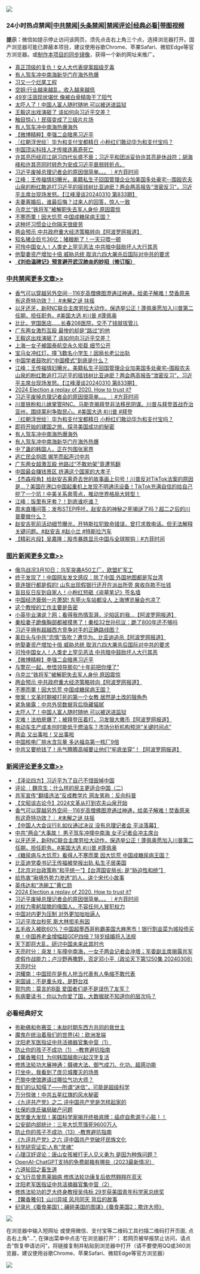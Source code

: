 ![](https://raw.githubusercontent.com/jsvpn/jsproxy/dev/64photo/fqnews-qr.jpg)

<div id="tt">
<h3>24小时热点禁闻|<a href="#%E4%B8%AD%E5%85%B1%E7%A6%81%E9%97%BB%E6%9B%B4%E5%A4%9A%E6%96%87%E7%AB%A0">中共禁闻</a>|<a href="#%E5%9B%BE%E7%89%87%E6%96%B0%E9%97%BB%E6%9B%B4%E5%A4%9A%E6%96%87%E7%AB%A0">头条禁闻</a>|<a href="#%E6%96%B0%E9%97%BB%E8%AF%84%E8%AE%BA%E6%9B%B4%E5%A4%9A%E6%96%87%E7%AB%A0">禁闻评论|<a href="#%E5%BF%85%E7%9C%8B%E7%BB%8F%E5%85%B8%E5%A5%BD%E6%96%87">经典必看</a>|<a href="https://fanb1.xyz/3" target="_blank">带图视频</a></h3>
<div><b>提示：</b>微信如提示停止访问该网页，须先点击右上角三个点，选择浏览器打开。国产浏览器可能已屏蔽本项目，建议使用谷歌Chrome、苹果Safari、微软Edge等官方浏览器。或<a href="%E5%88%B6%E4%BD%9Cgit%E7%A6%81%E9%97%BB%E9%95%9C%E5%83%8F.md">制作本项目的同步镜像</a>，获得一个新的网址来推广。</div>
<ul>

<li><a href="/comments/20240311/2011399.md">真正顶级的复仇！女人大代表提案超级歹毒</a></li>
<li><a href="/cbnews/20240310/2011349.md">有人驾车冲中南海新华门在海外热爆</a></li>
<li><a href="/comments/20240311/2011401.md">习又一个烂尾工程</a></li>
<li><a href="/lifebaike/20240310/2011347.md">空姐:行业越来越乱，收入越来越低</a></li>
<li><a href="/yule/20240311/2011419.md">49岁汪涵现状堪忧 像被白骨精吸干了阳气</a></li>
<li><a href="/topimagenews/20240311/2011398.md">太吓人了！中国人富人随时随地 可以被送进监狱</a></li>
<li><a href="/cbnews/20240311/2011517.md">王毅这出戏演砸了 该如何向习近平交差？</a></li>
<li><a href="/cnnews/20240311/2011520.md">触目惊心！民宿变成了三级片片场</a></li>
<li><a href="/cbnews/20240310/2011359.md">有人驾车冲中南海热爆海外</a></li>
<li><a href="/topimagenews/20240311/2011466.md">【微博精粹】李强二会暗黑习近平</a></li>
<li><a href="/cbnews/20240311/2011382.md">〖红朝浮世绘〗华为和支付宝都精日 小粉红们敢动华为和支付宝吗？</a></li>
<li><a href="/headline/20240310/2011352.md">中国顶尖科技人才传接连离奇死亡</a></li>
<li><a href="/sohnews/20240311/2011436.md">许其亮历经邓江胡习四代长盛不衰；习近平和团派妥协许其亮是休战符；胡海峰和许其亮同时转危为安成习近平衰弱转折点。</a></li>
<li><a href="/comments/20240311/2011458.md">习近平废掉总理记者会的原因很简单。。。｜#方菲时间</a></li>
<li><a href="/cbnews/20240311/2011474.md">江峰：王传福情妇曝光，美籍私生子回国管理企业加美国多处豪宅--围殴农夫山泉的粉红敢追打习近平的摇钱树比亚迪麽？两会两高报告“泄密反习”，习近平主席台现场发怒。【江峰漫谈20240310 第833期】</a></li>
<li><a href="/funmedia/20240311/2011469.md">夫妻离婚后，谁最后悔？过来人的回答，惊人一致</a></li>
<li><a href="/topimagenews/20240311/2011452.md">乌克兰“铁将军”被解职失去军人身份 原因震惊</a></li>
<li><a href="/topimagenews/20240311/2011425.md">不寒而栗！因大饥荒 中国成糖尿病王国？</a></li>
<li><a href="/lifebaike/20240310/2011348.md">这种坏习惯会让你隔天很疲劳</a></li>
<li><a href="/topimagenews/20240311/2011439.md">两会预示 中共政府重大经济策略转向【阿波罗网报道】</a></li>
<li><a href="/cnnews/20240311/2011385.md">知名猪企巨亏36亿：猪粮断了！一天只喂一顿</a></li>
<li><a href="/topimagenews/20240311/2011467.md">可怜中国女人！人类史上罕见恶法 中共暗中鼓励坏人大行其恶</a></li>
<li><a href="/topimagenews/20240311/2011475.md">他娶妻资产增加十倍 威胁总统 取消六四大屠杀后国际对中共的要求</a></li>
<li><b><a href="/comments/20200207/1272816.md" target="_blank">《刘伯温碑记》预言避开武汉肺炎的妙招（修订版）</a></b></li>
</ul>
</div>

<div class="catlist">
<h3><a href="/cbnews/" target="_blank">中共禁闻</a><span><a href="/cbnews/" target="_blank" rel="nofollow">更多文章>></a></span></h3>
<ul>
<li><a href="/comments/20240311/2011621.md" target="_blank">香气可以穿越另外空间⋯116岁高僧佛图澄通过神通，给弟子解难！焚香原来有这奇特功效？｜ #未解之谜 扶摇</a></li>
<li><a href="/comments/20240311/2011604.md" target="_blank">以牙还牙，新RNC联合主席劳拉大动作，保选举公正！蓬佩奥愿加入川普第二任期，担任职务。#美国大选 #川普 #蓬佩奥</a></li>
<li><a href="/cbnews/20240311/2011593.md" target="_blank">比比，党国医店……长春208医院，交不了钱就拔管儿</a></li>
<li><a href="/cbnews/20240311/2011540.md" target="_blank">广东两女激烈互殴 最惨的却是“路过”的他</a></li>
<li><a href="/cbnews/20240311/2011517.md" target="_blank">王毅这出戏演砸了 该如何向习近平交差？</a></li>
<li><a href="/cbnews/20240311/2011516.md" target="_blank">上海一女子被国泰航空永久拒载 细节公开</a></li>
<li><a href="/cbnews/20240311/2011496.md" target="_blank">宝马女冲红灯，撞飞数名小学生！因局长老公出轨</a></li>
<li><a href="/cbnews/20240311/2011488.md" target="_blank">中国学者鼓吹的“中国模式”到底是什么？</a></li>
<li><a href="/cbnews/20240311/2011474.md" target="_blank">江峰：王传福情妇曝光，美籍私生子回国管理企业加美国多处豪宅&#8211;围殴农夫山泉的粉红敢追打习近平的摇钱树比亚迪麽？两会两高报告“泄密反习”，习近平主席台现场发怒。【江峰漫谈20240310 第833期】</a></li>
<li><a href="/comments/20240311/2011463.md" target="_blank">2024 Election a replay of 2020. How to trust it?</a></li>
<li><a href="/comments/20240311/2011458.md" target="_blank">习近平废掉总理记者会的原因很简单。。。｜#方菲时间</a></li>
<li><a href="/comments/20240311/2011400.md" target="_blank">川普铁粉和儿媳掌管RNC。马斯克揭拜登非法移民阴谋。川普与拜登首战乔治亚州，围绕莱利争取民心。#美国大选 #川普 #拜登</a></li>
<li><a href="/cbnews/20240311/2011382.md" target="_blank">〖红朝浮世绘〗华为和支付宝都精日 小粉红们敢动华为和支付宝吗？</a></li>
<li><a href="/comments/20240311/2011374.md" target="_blank">即将开始的建国之旅，探寻美国成功的秘密</a></li>
<li><a href="/cbnews/20240310/2011359.md" target="_blank">有人驾车冲中南海热爆海外</a></li>
<li><a href="/cbnews/20240310/2011349.md" target="_blank">有人驾车冲中南海新华门在海外热爆</a></li>
<li><a href="/cbnews/20240310/2011202.md" target="_blank">中了蛊的韩国人，正在包围张家界</a></li>
<li><a href="/cbnews/20240310/2011198.md" target="_blank">逃亡民企抱团 揭竿而起声讨中共</a></li>
<li><a href="/cbnews/20240310/2011168.md" target="_blank">广东两女超激互殴 他路过“不敢劝架”竟遭骂翻</a></li>
<li><a href="/cbnews/20240310/2011167.md" target="_blank">中国最会赚钱景区 挤满这个国家的大孝子</a></li>
<li><a href="/comments/20240310/2011155.md" target="_blank">【杰森视角】给赵安吉离奇去世的故事画上句号！川普反对TikTok法案的原因是&#8230;？美国在港口中国起重机上发现不明通讯设备！TikTok充满自信的给自己挖了一个坑！中美关系奔零点，推动世界格局大转型！</a></li>
<li><a href="/cbnews/20240310/2011145.md" target="_blank">江峰：饭里有牙套？！到底谁吃谁？</a></li>
<li><a href="/comments/20240310/2011143.md" target="_blank">周末直播问答：发布STEP呼吁，赵安吉的神秘之死揭谜了吗？超二之后的川普要做什么？</a></li>
<li><a href="/comments/20240310/2011096.md" target="_blank">赵安吉死前活动细节曝光，开特斯拉犯致命错误，曾打求救电话。但无法解释关键问题。#赵安吉 #赵小兰 #特斯拉汽车</a></li>
<li><a href="/comments/20240309/2011033.md" target="_blank">【精彩片段】吴嘉隆：股市暴跌显示中国与全球脱钩｜#方菲时间</a></li>

</ul>
</div>
<div class="catlist">
<h3><a href="/topimagenews/" target="_blank">图片新闻</a><span><a href="/topimagenews/" target="_blank" rel="nofollow">更多文章>></a></span></h3>
<ul>
<li><a href="/topimagenews/20240311/2011625.md" target="_blank">俄乌战况3月10日：乌军突袭A50工厂，欧盟扩军工</a></li>
<li><a href="/topimagenews/20240311/2011561.md" target="_blank">终于发现了！中国网友发文感叹：除了中国 外国地图都是写台湾</a></li>
<li><a href="/topimagenews/20240311/2011557.md" target="_blank">竟连银行都是假的! 山东出现假银行还开在派出所旁 爽收存款不吐钱</a></li>
<li><a href="/topimagenews/20240311/2011556.md" target="_blank">盲目反日反到自家人！小粉红怒砸《盗墓笔记》签名墙</a></li>
<li><a href="/topimagenews/20240311/2011555.md" target="_blank">中国经济衰弱一片萧瑟! 东莞火车站都没人 上海博览展会也凉了</a></li>
<li><a href="/topimagenews/20240311/2011537.md" target="_blank">这个教授的工作主要是告密</a></li>
<li><a href="/topimagenews/20240311/2011536.md" target="_blank">小英毕业演说？网；看得我热情澎湃，沦陷区的我&#8230;【阿波罗网报道】</a></li>
<li><a href="/topimagenews/20240311/2011495.md" target="_blank">秦桧妻子跪像胸部都被摸黑了！秦桧32世孙抗议：跪了800年还不够吗</a></li>
<li><a href="/topimagenews/20240311/2011487.md" target="_blank">习近平拥有超越西方竞争对手的正确路线图？</a></li>
<li><a href="/topimagenews/20240311/2011486.md" target="_blank">美巨头与中共“恋情”告吹？遭华为、比亚迪追杀【阿波罗网报道】</a></li>
<li><a href="/topimagenews/20240311/2011475.md" target="_blank">他娶妻资产增加十倍 威胁总统 取消六四大屠杀后国际对中共的要求</a></li>
<li><a href="/topimagenews/20240311/2011467.md" target="_blank">可怜中国女人！人类史上罕见恶法 中共暗中鼓励坏人大行其恶</a></li>
<li><a href="/topimagenews/20240311/2011466.md" target="_blank">【微博精粹】李强二会暗黑习近平</a></li>
<li><a href="/topimagenews/20240311/2011462.md" target="_blank">与警花一起，参悟领导那句“十年前把你埋了”</a></li>
<li><a href="/topimagenews/20240311/2011452.md" target="_blank">乌克兰“铁将军”被解职失去军人身份 原因震惊</a></li>
<li><a href="/topimagenews/20240311/2011439.md" target="_blank">两会预示 中共政府重大经济策略转向【阿波罗网报道】</a></li>
<li><a href="/topimagenews/20240311/2011425.md" target="_blank">不寒而栗！因大饥荒 中国成糖尿病王国？</a></li>
<li><a href="/topimagenews/20240311/2011418.md" target="_blank">惨案！文革时期被打死的第一个女教 居然是土改的狠角色</a></li>
<li><a href="/topimagenews/20240311/2011409.md" target="_blank">紧急揭露：中共外贸数据背后隐藏猫腻</a></li>
<li><a href="/topimagenews/20240311/2011398.md" target="_blank">太吓人了！中国人富人随时随地 可以被送进监狱</a></li>
<li><a href="/topimagenews/20240311/2011392.md" target="_blank">灾难！法拍房爆了；被拜登压着打，习发狠大撒币【阿波罗网报道】</a></li>
<li><a href="/topimagenews/20240310/2011282.md" target="_blank">电动车生产成本何时能低于燃油车？市场分析机构预测“关键时间点”</a></li>
<li><a href="/topimagenews/20240310/2011183.md" target="_blank">两会 又出事啦！又出事啦</a></li>
<li><a href="/topimagenews/20240310/2011158.md" target="_blank">中国核电厂排水含氚量 多达福岛第一核厂9倍</a></li>
<li><a href="/topimagenews/20240310/2011157.md" target="_blank">中共又要抢钱了！杀气腾腾高喊要让他们“牢底坐穿”！【阿波罗网报道】</a></li>

</ul>
</div>
<div class="catlist">
<h3><a href="/comments/" target="_blank">新闻评论</a><span><a href="/comments/" target="_blank" rel="nofollow">更多文章>></a></span></h3>
<ul>
<li><a href="/comments/20240311/2011635.md" target="_blank">【泽论四方】习近平为了自己不惜毁掉中国</a></li>
<li><a href="/comments/20240311/2011634.md" target="_blank">评论 ｜魏京生：什么样的民主更适合中国（二)</a></li>
<li><a href="/comments/20240311/2011630.md" target="_blank">共军宣传“翻墙违法”反成教学片 网友笑称：反向科普</a></li>
<li><a href="/comments/20240311/2011629.md" target="_blank">【文昭谈古论今】2024文革从打到农夫山泉开始</a></li>
<li><a href="/comments/20240311/2011621.md" target="_blank">香气可以穿越另外空间⋯116岁高僧佛图澄通过神通，给弟子解难！焚香原来有这奇特功效？｜ #未解之谜 扶摇</a></li>
<li><a href="/comments/20240311/2011615.md" target="_blank">【中国人大会议行礼如仪通过决议 没有总理记者会 平淡落幕】</a></li>
<li><a href="/comments/20240311/2011614.md" target="_blank">中共“两会”大事故！ 男子驾车冲撞中南海 女子记者会冲主席台</a></li>
<li><a href="/comments/20240311/2011604.md" target="_blank">以牙还牙，新RNC联合主席劳拉大动作，保选举公正！蓬佩奥愿加入川普第二任期，担任职务。#美国大选 #川普 #蓬佩奥</a></li>
<li><a href="/comments/20240311/2011601.md" target="_blank">《糖尿病与大饥荒》看得人不寒而栗 因大饥荒 中国成糖尿病王国？</a></li>
<li><a href="/comments/20240311/2011535.md" target="_blank">比亚迪党委书记王传福被举报出轨 私生子居美国</a></li>
<li><a href="/comments/20240311/2011515.md" target="_blank">【北京对台政策称“和平统一”】【台湾国安局长: 是“胁迫性和统”】</a></li>
<li><a href="/comments/20240311/2011506.md" target="_blank">给热衷“揪境外势力渗透”的人，讲个宋代小故事</a></li>
<li><a href="/comments/20240311/2011471.md" target="_blank">英伟达和“洗碗工”黄仁勋</a></li>
<li><a href="/comments/20240311/2011463.md" target="_blank">2024 Election a replay of 2020. How to trust it?</a></li>
<li><a href="/comments/20240311/2011458.md" target="_blank">习近平废掉总理记者会的原因很简单。。。｜#方菲时间</a></li>
<li><a href="/comments/20240311/2011455.md" target="_blank">对权力卑躬屈膝的俄国人，不容任何人冒犯权力</a></li>
<li><a href="/comments/20240311/2011454.md" target="_blank">中国对内更为压制 对外更加咄咄逼人</a></li>
<li><a href="/comments/20240311/2011453.md" target="_blank">习近平攻台秒死 斯大林拒毛有因</a></li>
<li><a href="/comments/20240311/2011451.md" target="_blank">五毛收入被砍60%？中国超墨西哥称霸美国大麻黑市！银行割韭菜为城投债买单！中国养老金增幅超GDP四倍？18岁结婚将入法规</a></li>
<li><a href="/comments/20240311/2011440.md" target="_blank">天下即将大乱，研讨中国未来此其时也</a></li>
<li><a href="/comments/20240311/2011438.md" target="_blank">天亮时分：突发！车撞中南海，一女子两会记者会冲塔；军委副主席揭露共军虚假作战能力；卢沙野再撒野，否定邓小平（政论天下第1250集 20240308）天亮时分</a></li>
<li><a href="/comments/20240311/2011429.md" target="_blank">洪耀南：中国现在是有人抢当代表有人龟缩不敢代表</a></li>
<li><a href="/comments/20240311/2011428.md" target="_blank">宋国诚：不是重头戏，是野台戏</a></li>
<li><a href="/comments/20240311/2011427.md" target="_blank">郭包肉：莫言的B面 爱国者们是不是误伤了友军？</a></li>
<li><a href="/comments/20240311/2011410.md" target="_blank">有病要读书：你以为你爱了国，大数据就不知道你的层次吗？</a></li>

</ul>
</div>

<div class="catlist">
<h3>必看经典好文</h3>
<ul>
<li><a href="/tculture/20200911/132247.md" target="_blank">弥勒佛和弥赛亚：末劫时期东西方共同的救世主</a></li>
<li><a href="/topimagenews/20180522/946266.md" target="_blank">魔鬼在统治着我们的世界(4)：欧洲发端</a></li>
<li><a href="/comments/20221222/1826754.md" target="_blank">沈阳老军医指证中共活摘器官集中营（1）</a></li>
<li><a href="/lifebaike/20230916/1934424.md" target="_blank">防止你的孩子不成功（1） &#8211;教育避坑指南</a></li>
<li><a href="/bannedvideo/20210301/1495767.md" target="_blank">【馨香雅句】为何韩国越南兴起汉字复活</a></li>
<li><a href="/comments/20191203/1234383.md" target="_blank">修炼法轮功大展神通：摄魂大法、御气成刀、化功、超感功能</a></li>
<li><a href="/comments/20201015/1414242.md" target="_blank">打坐中，我看到了庞贝城覆灭的场景</a></li>
<li><a href="/comments/20210728/1595695.md" target="_blank">巴黎中使馆邀请过哪位气功大师？</a></li>
<li><a href="/sohnews/20161029/607205.md" target="_blank">我们的认知塌了——所谓“迷信”，可能是超级科学</a></li>
<li><a href="/ccpdope/20210708/1583079.md" target="_blank">万分惊骇！中共五星红旗的风水秘密</a></li>
<li><a href="/bookonline/20131116/201055.md" target="_blank">《九评共产党》之二 评中国共产党是怎样起家的</a></li>
<li><a href="/comments/20230906/1929991.md" target="_blank">社保的庞氏骗局破产问题</a></li>
<li><a href="/comments/20201115/1431139.md" target="_blank">医学重大发现！美国科学家揭开终极底牌：癌症自愈源于心脏！！</a></li>
<li><a href="/comments/20200515/220430.md" target="_blank">公安部内部统计：三年大饥荒饿死9600万人</a></li>
<li><a href="/comments/20230930/1940691.md" target="_blank">防止你的孩子不成功（13）-教育避坑指南</a></li>
<li><a href="/bookonline/20131116/201050.md" target="_blank">《九评共产党》之六 评中国共产党破坏民族文化</a></li>
<li><a href="/cnnews/20220202/1686894.md" target="_blank">科学研究证实:人有“灵魂”</a></li>
<li><a href="/comments/20220614/1745276.md" target="_blank">心理汉奸谬论：唐山女孩被打无人见义勇为 是因为种族问题？</a></li>
<li><a href="/comments/20230515/1884431.md" target="_blank">OpenAI-ChatGPT支持的免费邮箱有哪些（2023最新情况）</a></li>
<li><a href="/comments/20231213/1973586.md" target="_blank">六道轮回之畜生道</a></li>
<li><a href="/cnnews/20210512/1544604.md" target="_blank">女飞行员曾患莱姆病 修炼法轮功康复后依然翱翔在蓝天</a></li>
<li><a href="/comments/20221222/1826761.md" target="_blank">沈阳老军医指证中共活摘器官集中营（2）</a></li>
<li><a href="/comments/20190517/1129285.md" target="_blank">修炼法轮功的芝大终身教授吴伟标 29岁获美国青年科学家总统奖</a></li>
<li><a href="/bannedvideo/20210301/1495768.md" target="_blank">【馨香雅句】山川异域 风月同天 背后的故事</a></li>
<li><a href="/comments/20210123/1473011.md" target="_blank">纪录片《蚕食美国1：碾碎美国的图谋》《蚕食美国2：欺诈大师》</a></li>

</ul>
</div>

![](https://raw.githubusercontent.com/jsvpn/jsproxy/dev/64photo/fqnews-qr.jpg)

在浏览器中输入短网址 或使用微信、支付宝等二维码工具扫描二维码打开页面, 点击右上角"...", 在弹出菜单中点击“在浏览器打开”； 若网页被举报禁止访问，请点击“恢复申请访问”，将链接复制并粘贴到浏览器中打开（请不要使用QQ或360浏览器，建议使用谷歌Chrome、苹果Safari、微软Edge等官方浏览器）

![](https://raw.githubusercontent.com/jsvpn/jsproxy/dev/64photo/wx.jpg)